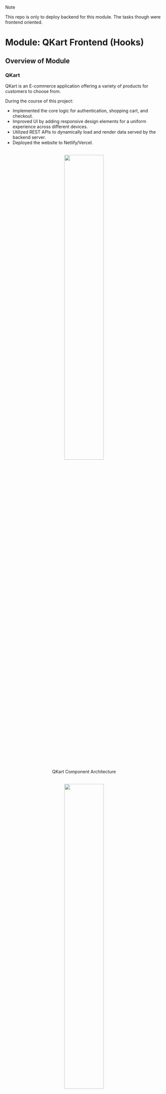 > [!NOTE]
> This repo is only to deploy backend for this module. The tasks though were frontend oriented.

# Module: QKart Frontend (Hooks)

## Overview of Module

### QKart

QKart is an E-commerce application offering a variety of products for customers to choose from.

During the course of this project:

- Implemented the core logic for authentication, shopping cart, and checkout.
- Improved UI by adding responsive design elements for a uniform experience across different devices.
- Utilized REST APIs to dynamically load and render data served by the backend server.
- Deployed the website to Netlify/Vercel.

<br>

<div align="center"> 
<img src="https://directus.crio.do/assets/1034488f-e6c8-4489-bb93-4265fd12fc11?" width="50%" >
<p align="center">QKart Component Architecture</p>
</div>

<br>

<div align="center"> 
<img src="https://directus.crio.do/assets/69a039c9-4499-424f-b66c-bc918c32a891?" width="50%" >
<p align="center">QKart Shopping Interface (Products page)</p>
</div>

## My Tasks

1. **Adding frontend features for**:
   - Authentication
   - Dynamic product listing
   - Search
   - Shopping cart
   - Checkout process
2. **Deployment**

## Milestones

### 1. Add Registration Feature

- **Scope of work**:
  - Implemented logic and used backend API to get the registration feature ready.
  - Added validation for the registration form user input values to display informative error messages.
- **Skills used**:
  - React.js, Event Handling, Forms, React Hooks, REST API, Error Handling

### 2. Implement Registration-Login Flow and Set Up Routing

- **Scope of work**:
  - Used React Router library to set up routes in the application and redirect customers to appropriate pages.
  - Added UI and logic to get the Login page ready.
  - Stored user information at client side using localStorage to avoid login on revisit.
- **Skills used**:
  - React Router, Material UI, localStorage, Controlled Components, Conditional Rendering

<br>

<div align="center"> 
<img src="https://directus.crio.do/assets/e7fffbe8-0d6b-4b82-a353-42787b551cda?" width="50%" >
<p align="center">Request-response cycle for QKart User signup and login</p>
</div>
<br>
<div align="center"> 
<img src="https://directus.crio.do/assets/e049e742-f405-4e09-9bf0-5db1fd7a07bc?" width="50%" >
<p align="center">User flow on website for signup and login</p>
</div>



### 3. Display Products and Implement Search Feature

- **Scope of work**:
  - Utilized the `useEffect()` hook to fetch products data after DOM is rendered for faster page loading.
  - Added search bar to display only on the Products page’s header and implemented search logic.
  - Implemented debouncing for improved UX and reduced API calls on search.
- **Skills used**:

  - Keyword Search, Debouncing, Material UI Grid

<br>
<div align="center"> 
<img src="https://directus.crio.do/assets/ff900517-2e55-454d-9419-25bd4ce4db49?" width="50%" >
<p align="center">QKart Products page</p>
</div>


### 4. Add Shopping Cart and Implement Checkout Flow

- **Scope of work**:
  - Added Cart to Products page and made it responsive.
  - Made authenticated POST API calls to implement Cart logic.
  - Rendered Cart with differing designs in Products page and Checkout page using conditional rendering.
  - Implemented UI and logic to add and select new addresses.
- **Skills used**:

  - Responsive Design, Reusable Components

<br>
<div align="center"> 
<img src="https://directus.crio.do/assets/cee7a520-32d5-4fd1-9661-c5e257f1b98d?" width="50%" >
<p align="center">Products page UI with responsive Cart design (Left: Desktop, Right: Mobile)</p>
</div>
<br>
<div align="center"> 
<img src="https://directus.crio.do/assets/58527646-a8d2-4d39-ae15-5356da347459?" width="50%" >
<p align="center">QKart Checkout page</p>
</div>


### 5. Deploy the QKart Website

- **Scope of work**:
  - Deployed the QKart React app to Netlify.
  - Configured Netlify to support visiting any subpages directly as React is a single-page application.
- **Skills used**:
  - Deployment, Netlify
